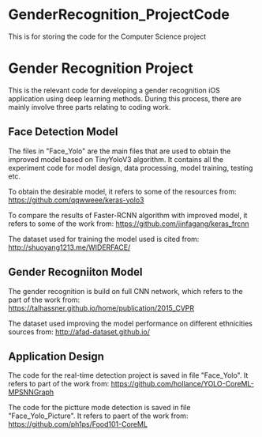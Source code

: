 # GenderRecognition_ProjectCode
This is for storing the code for the Computer Science project
# Gender Recognition Project

This is the relevant code for developing a gender recognition iOS application using deep learning methods. During this process, there are mainly involve three parts relating to coding work.

## Face Detection Model

The files in "Face_Yolo" are the main files that are used to obtain the improved model based on TinyYoloV3 algorithm. It contains all the experiment code for model design, data processing, model training, testing etc.

To obtain the desirable model, it refers to some of the resources from: <https://github.com/qqwweee/keras-yolo3> 

To compare the results of Faster-RCNN algorithm with improved model, it refers to some of the work from: <https://github.com/jinfagang/keras_frcnn>

The dataset used for training the model used is cited from: <http://shuoyang1213.me/WIDERFACE/>

## Gender Recogniiton Model

The gender recognition is build on full CNN network, which refers to the part of the work from: <https://talhassner.github.io/home/publication/2015_CVPR>

The dataset used improving the model performance on different ethnicities sources from: <http://afad-dataset.github.io/>

## Application Design
The code for the real-time detection project is saved in file "Face_Yolo".
It refers to part of the work from: <https://github.com/hollance/YOLO-CoreML-MPSNNGraph>

The code for the pictture mode detection is saved in file "Face_Yolo_Picture".
It refers to paert of the work from: <https://github.com/ph1ps/Food101-CoreML>
